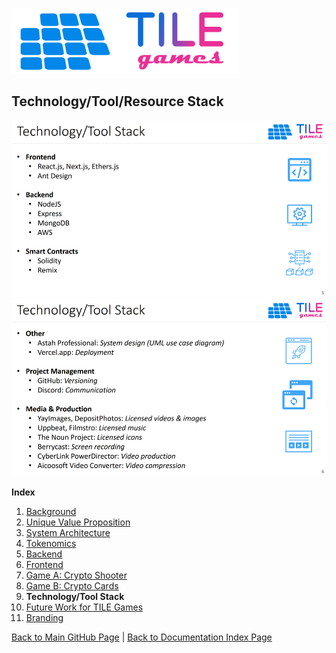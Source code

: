 ![TILE Games Logo](./img/logo.png) 

## Technology/Tool/Resource Stack


![Technology Stack - First Slide](./img/Slide05.png) 
![Technology Stack - Second Slide](./img/Slide06.png) 



**Index**

1. [Background](Background.md)
2. [Unique Value Proposition](UniqueValueProposition.md)
3. [System Architecture](SystemArchitecture.md)
4. [Tokenomics](Tokenomics.md)
5. [Backend](Backend.md)
6. [Frontend](Frontend.md)
7. [Game A: Crypto Shooter](GameA.md)
8. [Game B: Crypto Cards](GameB.md)
9. **Technology/Tool Stack**
10. [Future Work for TILE Games](FuturePlans.md)
11. [Branding](Branding.md)


<hline></hline>

[Back to Main GitHub Page](../README.md) | [Back to Documentation Index Page](Documentation.md)
